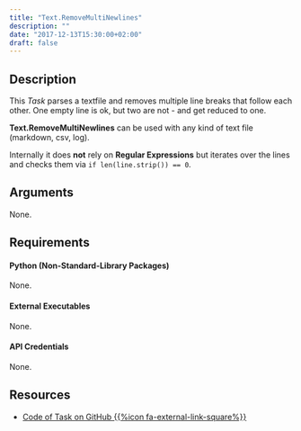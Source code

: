 ```yaml
---
title: "Text.RemoveMultiNewlines"
description: ""
date: "2017-12-13T15:30:00+02:00"
draft: false
---
```


## Description

This *Task* parses a textfile and removes multiple line breaks that follow each other. One empty line is ok, but two are not - and get reduced to one.

**Text.RemoveMultiNewlines** can be used with any kind of text file (markdown, csv, log).

Internally it does **not** rely on **Regular Expressions** but iterates over the lines and checks them via `if len(line.strip()) == 0`.

## Arguments

None.

## Requirements

#### Python (Non-Standard-Library Packages)

None.

#### External Executables

None.

#### API Credentials

None.

## Resources

- <a href="https://github.com/geberl/droppy-workspace/blob/master/Tasks/Text.RemoveMultiNewlines/task.py" target="_blank">Code of Task on GitHub {{%icon fa-external-link-square%}}</a>
